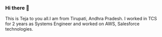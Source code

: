 ### Hi there 👋
This is Teja to you all.I am from Tirupati, Andhra Pradesh. I worked in TCS for 2 years as Systems Engineer and worked on AWS, Salesforce technologies.

<!--
**tejakumarsai6309/tejakumarsai6309** is a ✨ _special_ ✨ repository because its `README.md` (this file) appears on your GitHub profile.

Here are some ideas to get you started:

- 🔭 I’m currently working on ...
- 🌱 I’m currently learning ...
- 👯 I’m looking to collaborate on ...
- 🤔 I’m looking for help with ...
- 💬 Ask me about ...
- 📫 How to reach me: ...
- 😄 Pronouns: ...
- ⚡ Fun fact: ...
-->

